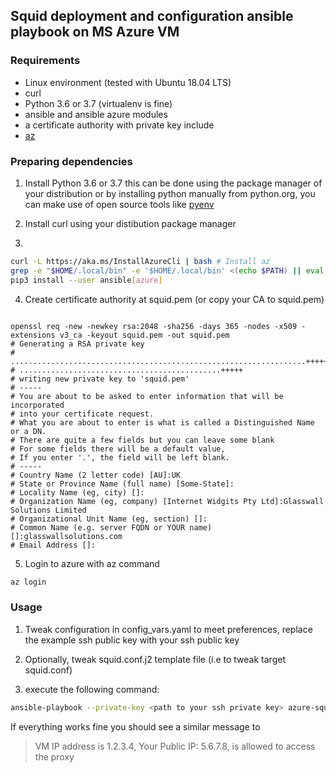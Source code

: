 ## Squid deployment and configuration ansible playbook on MS Azure VM

### Requirements
- Linux environment (tested with Ubuntu 18.04 LTS)
- curl
- Python 3.6 or 3.7 (virtualenv is fine)
- ansible and ansible azure modules
- a certificate authority with private key include
- [az](https://docs.microsoft.com/en-us/cli/azure/?view=azure-cli-latest)

### Preparing dependencies
1. Install Python 3.6 or 3.7 this can be done using the package manager of your distribution or by installing python manually from python.org, you can make use of open source tools like [pyenv](https://github.com/pyenv/pyenv)

2. Install curl using your distibution package manager

3.

```bash
curl -L https://aka.ms/InstallAzureCli | bash # Install az
grep -e "$HOME/.local/bin" -e '$HOME/.local/bin' <(echo $PATH) || eval $(echo 'export PATH=$PATH:$HOME/.local/bin' | tee -a ~/.bashrc)
pip3 install --user ansible[azure]
```

4. Create certificate authority at squid.pem (or copy your CA to squid.pem)

```

openssl req -new -newkey rsa:2048 -sha256 -days 365 -nodes -x509 -extensions v3_ca -keyout squid.pem -out squid.pem
# Generating a RSA private key
# ..................................................................+++++
# .............................................+++++
# writing new private key to 'squid.pem'
# -----
# You are about to be asked to enter information that will be incorporated
# into your certificate request.
# What you are about to enter is what is called a Distinguished Name or a DN.
# There are quite a few fields but you can leave some blank
# For some fields there will be a default value,
# If you enter '.', the field will be left blank.
# -----
# Country Name (2 letter code) [AU]:UK
# State or Province Name (full name) [Some-State]:
# Locality Name (eg, city) []:
# Organization Name (eg, company) [Internet Widgits Pty Ltd]:Glasswall Solutions Limited
# Organizational Unit Name (eg, section) []:
# Common Name (e.g. server FQDN or YOUR name) []:glasswallsolutions.com
# Email Address []:
```

5. Login to azure with az command 

```bash
az login
```

### Usage
1. Tweak configuration in config_vars.yaml to meet preferences, replace the example ssh public key with your ssh public key

2. Optionally, tweak squid.conf.j2 template file (i.e to tweak target squid.conf)

3. execute the following command:

```bash
ansible-playbook --private-key <path to your ssh private key> azure-squid.yaml
```

If everything works fine you should see a similar message to 
> VM IP address is 1.2.3.4, Your Public IP: 5.6.7.8, is allowed to access the proxy
